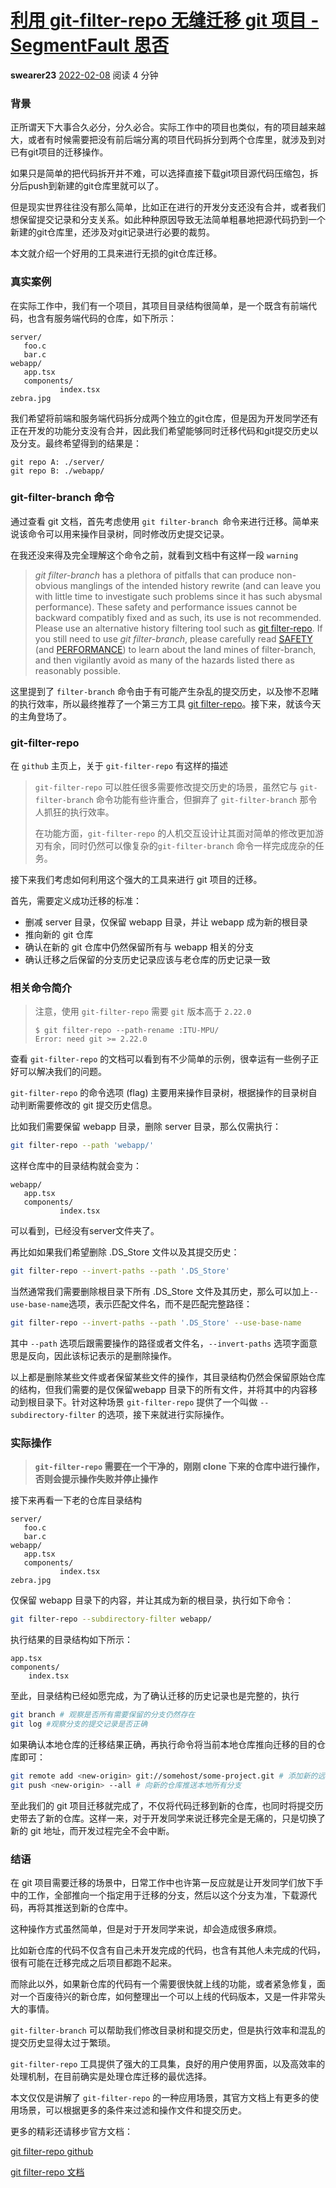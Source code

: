 # [利用 git-filter-repo 无缝迁移 git 项目 - SegmentFault 思否](https://segmentfault.com/a/1190000041375416)

**swearer23** [2022-02-08](https://segmentfault.com/a/1190000041375416/revision) 阅读 4 分钟

### 背景

正所谓天下大事合久必分，分久必合。实际工作中的项目也类似，有的项目越来越大，或者有时候需要把没有前后端分离的项目代码拆分到两个仓库里，就涉及到对已有git项目的迁移操作。

如果只是简单的把代码拆开并不难，可以选择直接下载git项目源代码压缩包，拆分后push到新建的git仓库里就可以了。

但是现实世界往往没有那么简单，比如正在进行的开发分支还没有合并，或者我们想保留提交记录和分支关系。如此种种原因导致无法简单粗暴地把源代码扔到一个新建的git仓库里，还涉及对git记录进行必要的裁剪。

本文就介绍一个好用的工具来进行无损的git仓库迁移。

### 真实案例

在实际工作中，我们有一个项目，其项目目录结构很简单，是一个既含有前端代码，也含有服务端代码的仓库，如下所示：

```stylus
server/
   foo.c
   bar.c
webapp/
   app.tsx
   components/
           index.tsx
zebra.jpg
```

我们希望将前端和服务端代码拆分成两个独立的git仓库，但是因为开发同学还有正在开发的功能分支没有合并，因此我们希望能够同时迁移代码和git提交历史以及分支。最终希望得到的结果是：

```
git repo A: ./server/
git repo B: ./webapp/
```

### git-filter-branch 命令

通过查看 git 文档，首先考虑使用 `git filter-branch `命令来进行迁移。简单来说该命令可以用来操作目录树，同时修改历史提交记录。

在我还没来得及完全理解这个命令之前，就看到文档中有这样一段 `warning`

> *git filter-branch* has a plethora of pitfalls that can produce non-obvious manglings of the intended history rewrite (and can leave you with little time to investigate such problems since it has such abysmal performance). These safety and performance issues cannot be backward compatibly fixed and as such, its use is not recommended. Please use an alternative history filtering tool such as [git filter-repo](https://link.segmentfault.com/?enc=REtcYvxC%2B6ried5HFezzqA%3D%3D.Ra9zug3PkybMRTmO6hT%2BlWWB2Jz0vKyooZHVun5SCtxI5yFAnubp2t2Mt%2BsZsymI). If you still need to use *git filter-branch*, please carefully read [SAFETY](https://link.segmentfault.com/?enc=X8Eq%2Bcp25B3iPVkZ%2FViJrQ%3D%3D.6pExJYOhCeXFqQW7nABXFCsP%2FjAJTgoovXXTDcJr5C5weg7FWO1TTn92THzcpj%2BMKriyMKOmloihP4Bynr5pmg%3D%3D) (and [PERFORMANCE](https://link.segmentfault.com/?enc=0dAJN%2B%2FISB8vucV5ZhAS7w%3D%3D.fL2Y51Vhh3wW5Jck4boW2sDXTtxsQziOl%2BezOYCd0qVna7txzuGWcguXfRouCOHMKQLHe%2B%2Fh9M6h9kUEe4tk4g%3D%3D)) to learn about the land mines of filter-branch, and then vigilantly avoid as many of the hazards listed there as reasonably possible.

这里提到了 `filter-branch` 命令由于有可能产生杂乱的提交历史，以及惨不忍睹的执行效率，所以最终推荐了一个第三方工具 [git filter-repo](https://github.com/newren/git-filter-repo/)。接下来，就该今天的主角登场了。

### git-filter-repo

在 `github` 主页上，关于 `git-filter-repo` 有这样的描述

> `git-filter-repo` 可以胜任很多需要修改提交历史的场景，虽然它与 `git-filter-branch` 命令功能有些许重合，但摒弃了 `git-filter-branch` 那令人抓狂的执行效率。
>
> 在功能方面，`git-filter-repo` 的人机交互设计让其面对简单的修改更加游刃有余，同时仍然可以像复杂的`git-filter-branch` 命令一样完成庞杂的任务。

接下来我们考虑如何利用这个强大的工具来进行 git 项目的迁移。

首先，需要定义成功迁移的标准：

- 删减 server 目录，仅保留 webapp 目录，并让 webapp 成为新的根目录
- 推向新的 git 仓库
- 确认在新的 git 仓库中仍然保留所有与 webapp 相关的分支
- 确认迁移之后保留的分支历史记录应该与老仓库的历史记录一致

### 相关命令简介

> 注意，使用 `git-filter-repo` 需要 `git` 版本高于 `2.22.0`
>
> ``` shell
> $ git filter-repo --path-rename :ITU-MPU/
> Error: need git >= 2.22.0
> ```

查看 `git-filter-repo` 的文档可以看到有不少简单的示例，很幸运有一些例子正好可以解决我们的问题。

`git-filter-repo` 的命令选项 (flag) 主要用来操作目录树，根据操作的目录树自动判断需要修改的 git 提交历史信息。

比如我们需要保留 webapp 目录，删除 server 目录，那么仅需执行：

```bash
git filter-repo --path 'webapp/'
```

这样仓库中的目录结构就会变为：

```axapta
webapp/
   app.tsx
   components/
           index.tsx
```

可以看到，已经没有server文件夹了。

再比如如果我们希望删除 .DS_Store 文件以及其提交历史：

```bash
git filter-repo --invert-paths --path '.DS_Store'
```

当然通常我们需要删除根目录下所有 .DS_Store 文件及其历史，那么可以加上`--use-base-name`选项，表示匹配文件名，而不是匹配完整路径：

```bash
git filter-repo --invert-paths --path '.DS_Store' --use-base-name
```

其中 `--path` 选项后跟需要操作的路径或者文件名，`--invert-paths` 选项字面意思是反向，因此该标记表示的是删除操作。

以上都是删除某些文件或者保留某些文件的操作，其目录结构仍然会保留原始仓库的结构，但我们需要的是仅保留webapp 目录下的所有文件，并将其中的内容移动到根目录下。针对这种场景 `git-filter-repo` 提供了一个叫做 `--subdirectory-filter` 的选项，接下来就进行实际操作。

### 实际操作

> **`git-filter-repo` 需要在一个干净的，刚刚 clone 下来的仓库中进行操作，否则会提示操作失败并停止操作**

接下来再看一下老的仓库目录结构

```stylus
server/
   foo.c
   bar.c
webapp/
   app.tsx
   components/
           index.tsx
zebra.jpg
```

仅保留 webapp 目录下的内容，并让其成为新的根目录，执行如下命令：

```bash
git filter-repo --subdirectory-filter webapp/
```

执行结果的目录结构如下所示：

```axapta
app.tsx
components/
    index.tsx
```

至此，目录结构已经如愿完成，为了确认迁移的历史记录也是完整的，执行

```bash
git branch # 观察是否所有需要保留的分支仍然存在
git log #观察分支的提交记录是否正确
```

如果确认本地仓库的迁移结果正确，再执行命令将当前本地仓库推向迁移的目的仓库即可：

```bash
git remote add <new-origin> git://somehost/some-project.git # 添加新的远程仓库
git push <new-origin> --all # 向新的仓库推送本地所有分支
```

至此我们的 git 项目迁移就完成了，不仅将代码迁移到新的仓库，也同时将提交历史带去了新的仓库。这样一来，对于开发同学来说迁移完全是无痛的，只是切换了新的 git 地址，而开发过程完全不会中断。

### 结语

在 git 项目需要迁移的场景中，日常工作中也许第一反应就是让开发同学们放下手中的工作，全部推向一个指定用于迁移的分支，然后以这个分支为准，下载源代码，再将其推送到新的仓库中。

这种操作方式虽然简单，但是对于开发同学来说，却会造成很多麻烦。

比如新仓库的代码不仅含有自己未开发完成的代码，也含有其他人未完成的代码，很有可能在迁移完成之后项目都跑不起来。

而除此以外，如果新仓库的代码有一个需要很快就上线的功能，或者紧急修复，面对一个百废待兴的新仓库，如何整理出一个可以上线的代码版本，又是一件非常头大的事情。

`git-filter-branch` 可以帮助我们修改目录树和提交历史，但是执行效率和混乱的提交历史显得太过于繁琐。

`git-filter-repo` 工具提供了强大的工具集，良好的用户使用界面，以及高效率的处理机制，在目前确实是处理仓库迁移的最优选择。

本文仅仅是讲解了 `git-filter-repo` 的一种应用场景，其官方文档上有更多的使用场景，可以根据更多的条件来过滤和操作文件和提交历史。

更多的精彩还请移步官方文档：

[git filter-repo github](https://link.segmentfault.com/?enc=QOmJs97fENeJpxfe7VppUw%3D%3D.nek7XbuP%2FJ%2BQHAMG6mLMjwbAd%2BRqrZQQtRwueVsLrn48b2Mfqi3ISf0hUiDXRtKJ)

[git filter-repo 文档](https://link.segmentfault.com/?enc=jUxFmk9DWjtI5zJOyKkcHQ%3D%3D.RqmN%2BeBUBOmMSyNj9zLNxIonFmkCzvl84UR1wgQqK29RUO3urI2p8OpNXAq%2F2q3csqCnFD%2FCKzkTfuoh72XDIWnrCrBFrd79IC1QeCgRl8woVyopIQor4jxR%2Fe39tM5Jvskauw3OwdS%2FXFHVrasxNg%3D%3D)